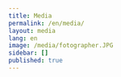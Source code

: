 ```yaml
---
title: Media
permalink: /en/media/
layout: media
lang: en
image: /media/fotographer.JPG
sidebar: []
published: true
---
```


